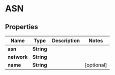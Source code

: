 

# ASN


## Properties

| Name | Type | Description | Notes |
|------------ | ------------- | ------------- | -------------|
|**asn** | **String** |  |  |
|**network** | **String** |  |  |
|**name** | **String** |  |  [optional] |



